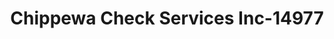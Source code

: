 ---
f_zip-code: 54872
f_state-code: WI
title: Chippewa Check Services Inc-14977
f_phone: 715-349-7805
f_city-only: Siren
f_address: 24665 State Road 35/70 Siren
f_location-unique-id: '14977'
slug: chippewa-check-services-inc-14977
updated-on: '2024-05-30T13:46:58.046Z'
created-on: '2024-05-30T13:36:59.803Z'
published-on: '2024-05-30T13:54:32.469Z'
f_city-state: cms/city/siren-wi.md
f_company: cms/company/chippewa-check-services-inc.md
f_state: cms/state/wisconsin.md
layout: '[payday-loan].html'
tags: payday-loan
---